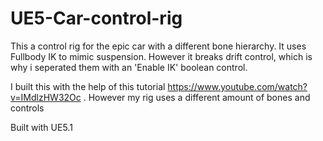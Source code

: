 # UE5-Car-control-rig
This a control rig for the epic car with a different bone hierarchy. It uses Fullbody IK to mimic suspension. However it breaks drift control, which is why i seperated them with an 'Enable IK' boolean control.

I built this with the help of this tutorial https://www.youtube.com/watch?v=IMdlzHW32Oc .
However my rig uses a different amount of bones and controls

Built with UE5.1
